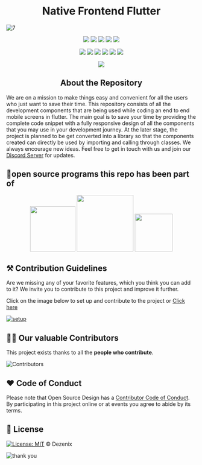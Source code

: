<h1 align="center">Native Frontend Flutter</h1>

![7](https://user-images.githubusercontent.com/79747022/138428874-dee16119-f93a-46cc-9ba1-de280b742d1b.png)

<div align="center">

<a href="https://github.com/Dezenix/native-frontend-flutter"><img src="https://badges.frapsoft.com/os/v1/open-source.svg?v=103"></a>
<a href="https://github.com/Dezenix/native-frontend-flutter"><img src="https://img.shields.io/badge/Built%20by-Designers-0059b3"></a>
<a href="https://github.com/Dezenix/native-frontend-flutter"><img src="https://img.shields.io/static/v1.svg?label=Contributions&message=Welcome&color=yellow"></a>
<a href="https://github.com/Dezenix/"><img src="https://img.shields.io/badge/Maintained%3F-yes-brightgreen.svg?v=103"></a>
<a href="https://github.com/Dezenix/native-frontend-reactnative/blob/master/LICENSE"><img src="https://img.shields.io/badge/license-MIT-blue.svg?v=103"></a>

<a href="https://github.com/Dezenix/native-frontend-flutter/graphs/contributors"><img src="https://img.shields.io/github/contributors/Dezenix/native-frontend-flutter?color=brightgreen"></a>
<a href="https://github.com/Dezenix/native-frontend-flutter/stargazers"><img src="https://img.shields.io/github/stars/Dezenix/native-frontend-flutter?color=0059b3"></a>
<a href="https://github.com/Dezenix/native-frontend-flutter/network/members"><img src="https://img.shields.io/github/forks/Dezenix/native-frontend-fluttercolor=yellow"></a>
<a href="https://github.com/Dezenix/native-frontend-flutter/issues?q=is%3Aissue+is%3Aclosed"><img src="https://img.shields.io/github/issues-closed-raw/Dezenix/native-frontend-flutter?color=yellow"></a>
<a href="https://github.com/Dezenix/native-frontend-flutter/pulls"><img src="https://img.shields.io/github/issues-pr/Dezenix/native-frontend-flutter?color=brightgreen"></a>
<a href="https://github.com/Dezenix/native-frontend-flutter/pulls?q=is%3Apr+is%3Aclosed"><img src="https://img.shields.io/github/issues-pr-closed-raw/Dezenix/native-frontend-flutter?color=0059b3"></a>
<!-- <a href="https://github.com/Dezenix/native-frontend-flutter/issues"><img src="https://img.shields.io/github/issues/Dezenix/native-frontend-flutter?color=0059b3"></a> -->
<img src="https://user-images.githubusercontent.com/73097560/115834477-dbab4500-a447-11eb-908a-139a6edaec5c.gif">
  
</div>


<h2 align="center">About the Repository</h2>

We are on a mission to make things easy and convenient for all the users who just want to save their time. This repository consists of all the development components that are being used while coding an end to end mobile screens in flutter. The main goal is to save your time by providing the complete code snippet with a fully responsive design of all the components that you may use in your development journey. At the later stage, the project is planned to be get converted into a library so that the components created can directly be used by importing and calling through classes. We always encourage new ideas. Feel free to get in touch with us and join our [Discord Server](https://discord.gg/F3TtF5AHKz) for updates.

## 💯open source programs this repo has been part of
<div align="center">
<img src="https://user-images.githubusercontent.com/79747022/144798160-551b0f37-58d4-4f59-809e-d0f5e3f437c3.png" width="120px"> 
<img src="https://user-images.githubusercontent.com/79747022/144800351-13fa1e9d-6417-4330-bc87-00d33404cc76.png" width="150px">
<img src="https://user-images.githubusercontent.com/79747022/147199017-9afed0e7-744e-4e9e-ad6c-4bba5a43ed90.jpeg" width="100px">
</div>

## ⚒️ Contribution Guidelines

Are we missing any of your favorite features, which you think you can add to it? We invite you to contribute to this project and improve it further.

Click on the image below to set up and contribute to the project or [Click here](https://github.com/Dezenix/.github/blob/main/CONTRIBUTING.md)

[![setup](https://user-images.githubusercontent.com/79747022/138429223-9d494f25-7d32-4dce-b07e-a0fa16e020b7.png)](https://github.com/Dezenix/.github/blob/main/CONTRIBUTING.md)

## 👨‍💻 Our valuable Contributors

This project exists thanks to all the **people who contribute**.

![Contributors](https://contributors-img.web.app/image?repo=Dezenix/native-frontend-flutter)

## ❤️ Code of Conduct

Please note that Open Source Design has a [Contributor Code of Conduct](https://github.com/Dezenix/.github/blob/main/CODE_OF_CONDUCT.md). By participating in this project online or at events you agree to abide by its terms.


## 📜 License

[![License: MIT](https://img.shields.io/badge/License-MIT-yellow.svg)](./LICENSE) © Dezenix

![thank you](https://user-images.githubusercontent.com/79747022/138429274-4332801b-8ef0-4543-9f89-690ea39b707e.png)
